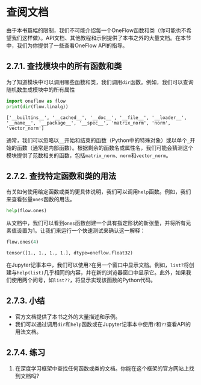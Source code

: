 # 查阅文档

由于本书篇幅的限制，我们不可能介绍每一个OneFlow函数和类（你可能也不希望我们这样做）。API文档、其他教程和示例提供了本书之外的大量文档。在本节中，我们为你提供了一些查看OneFlow API的指导。

## 2.7.1. 查找模块中的所有函数和类

为了知道模块中可以调用哪些函数和类，我们调用`dir`函数。例如，我们可以查询随机数生成模块中的所有属性

```python
import oneflow as flow
print(dir(flow.linalg))
```
    ['__builtins__', '__cached__', '__doc__', '__file__', '__loader__', '__name__', '__package__', '__spec__', 'matrix_norm', 'norm', 'vector_norm']

通常，我们可以忽略以`__`开始和结束的函数（Python中的特殊对象）或以单个`_`开始的函数（通常是内部函数）。根据剩余的函数名或属性名，我们可能会猜测这个模块提供了范数相关的函数，包括`matrix_norm`、`norm`和`vector_norm`。

## 2.7.2. 查找特定函数和类的用法

有关如何使用给定函数或类的更具体说明，我们可以调用`help`函数。例如，我们来查看张量`ones`函数的用法。

```python
help(flow.ones)
```


从文档中，我们可以看到`ones`函数创建一个具有指定形状的新张量，并将所有元素值设置为1。让我们来运行一个快速测试来确认这一解释：

```python
flow.ones(4)
```
    tensor([1., 1., 1., 1.], dtype=oneflow.float32)

在Jupyter记事本中，我们可以使用`?`在另一个窗口中显示文档。例如，`list?`将创建与`help(list)`几乎相同的内容，并在新的浏览器窗口中显示它。此外，如果我们使用两个问号，如`list??`，将显示实现该函数的Python代码。

## 2.7.3. 小结

* 官方文档提供了本书之外的大量描述和示例。
* 我们可以通过调用`dir`和`help`函数或在Jupyter记事本中使用`?`和`??`查看API的用法文档。

## 2.7.4. 练习

1. 在深度学习框架中查找任何函数或类的文档。你能在这个框架的官方网站上找到文档吗?
